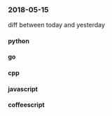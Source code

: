 ### 2018-05-15
diff between today and yesterday

#### python

#### go

#### cpp

#### javascript

#### coffeescript
